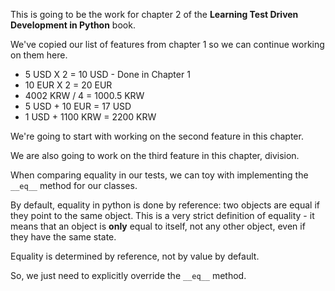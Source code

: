 This is going to be the work for chapter 2 of the **Learning Test Driven Development in Python** book.

We've copied our list of features from chapter 1 so we can continue working on them here. 

* 5 USD X 2 = 10 USD - Done in Chapter 1
* 10 EUR X 2 = 20 EUR
* 4002 KRW / 4 = 1000.5 KRW
* 5 USD + 10 EUR = 17 USD
* 1 USD + 1100 KRW = 2200 KRW


We're going to start with working on the second feature in this chapter. 

We are also going to work on the third feature in this chapter, division.

When comparing equality in our tests, we can toy with implementing the `__eq__` method for our classes.

By default, equality in python is done by reference: two objects are equal if they point to the same object.
This is a very strict definition of equality - it means that an object is **only** equal to itself, not any other object,
even if they have the same state. 

Equality is determined by reference, not by value by default.

So, we just need to explicitly override the `__eq__` method.